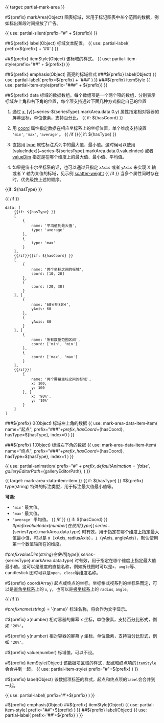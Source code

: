 {{ target: partial-mark-area }}

#${prefix} markArea(Object)
图表标域，常用于标记图表中某个范围的数据，例如标出某段时间投放了广告。

{{ use: partial-silent(prefix="#" + ${prefix}) }}

##${prefix} label(Object)
标域文本配置。
{{ use: partial-label(
    prefix=${prefix} + '##'
) }}

##${prefix} itemStyle(Object)
该标域的样式。
{{ use: partial-item-style(prefix="##" + ${prefix}) }}

##${prefix} emphasis(Object)
高亮的标域样式
###${prefix} label(Object)
{{ use: partial-label(
    prefix=${prefix} + '###'
) }}
###${prefix} itemStyle
{{ use: partial-item-style(prefix="###" + ${prefix}) }}


##${prefix} data
标域的数据数组。每个数组项是一个两个项的数组，分别表示标域左上角和右下角的位置，每个项支持通过下面几种方式指定自己的位置

1. 通过 [x](~series-${seriesType}.markArea.data.0.x), [y](~series-${seriesType}.markArea.data.0.y) 属性指定相对容器的屏幕坐标，单位像素，支持百分比。
{{ if: ${hasCoord} }}
2. 用 [coord](~series-${seriesType}.markArea.data.0.coord) 属性指定数据在相应坐标系上的坐标位置，单个维度支持设置 `'min'`, `'max'`, `'average'`。
{{ /if }}{{ if: ${hasType} }}
3. 直接用 [type](~series-${seriesType}.markArea.data.0.type) 属性标注系列中的最大值，最小值。这时候可以使用 [valueIndex](~series-${seriesType}.markArea.data.0.valueIndex) 或者 [valueDim](~series-${seriesType}.markPoint.data.0.valueDim) 指定是在哪个维度上的最大值、最小值、平均值。

4. 如果是笛卡尔坐标系的话，也可以通过只指定 `xAxis` 或者 `yAxis` 来实现 X 轴或者 Y 轴为某值的标域，见示例 [scatter-weight](${galleryEditorPath}scatter-weight)
{{ /if }}
当多个属性同时存在时，优先级按上述的顺序。

{{if: ${hasType} }}

{{ /if }}
```
data: [
    {{if: ${hasType} }}
    [
        {
            name: '平均值到最大值',
            type: 'average'
        },
        {
            type: 'max'
        }
    ],
    {{/if}}{{if: ${hasCoord} }}
    [
        {
            name: '两个坐标之间的标域',
            coord: [10, 20]
        },
        {
            coord: [20, 30]
        }
    ], [
        {
            name: '60分到80分',
            yAxis: 60
        },
        {
            yAxis: 80
        }
    ], [
        {
            name: '所有数据范围区间',
            coord: ['min', 'min']
        },
        {
            coord: ['max', 'max']
        }
    ],
    {{/if}}[
        {
            name: '两个屏幕坐标之间的标域',
            x: 100,
            y: 100
        }, {
            x: '90%',
            y: '10%'
        }
    ]
]
```

###${prefix} 0(Object)
标域左上角的数据
{{ use: mark-area-data-item-item(
    name="起点",
    prefix="###"+${prefix},
    hasCoord=${hasCoord},
    hasType=${hasType},
    index=0
) }}

###${prefix} 1(Object)
标域右下角的数据
{{ use: mark-area-data-item-item(
    name="终点",
    prefix="###"+${prefix},
    hasCoord=${hasCoord},
    hasType=${hasType},
    index=1
) }}

{{ use: partial-animation(
    prefix="#" + ${prefix},
    defaultAnimation='false',
    galleryEditorPath=${galleryEditorPath},
) }}


{{ target: mark-area-data-item-item }}
{{ if: ${hasType} }}
#${prefix} type(string)
特殊的标注类型，用于标注最大值最小值等。

**可选:**
+ `'min'` 最大值。
+ `'max'` 最大值。
+ `'average'` 平均值。
{{ /if }}
{{ if: ${hasCoord} }}
#${prefix} valueIndex(number)
在使用 [type](~series-${seriesType}.markArea.data.type) 时有效，用于指定在哪个维度上指定最大值最小值，可以是 `0`（xAxis, radiusAxis），`1`（yAxis, angleAxis），默认使用第一个数值轴所在的维度。

#${prefix} valueDim(string)
在使用 [type](~series-${seriesType}.markArea.data.type) 时有效，用于指定在哪个维度上指定最大值最小值。这可以是维度的直接名称，例如折线图时可以是`x`、`angle`等、candlestick 图时可以是`open`、`close`等维度名称。

#${prefix} coord(Array)
起点或终点的坐标。坐标格式视系列的坐标系而定，可以是[直角坐标系](~grid)上的 `x`, `y`，也可以是[极坐标系](~polar)上的 `radius`, `angle`。

{{ /if }}

#${prefix} name(string) = '${name}'
标注名称，将会作为文字显示。

#${prefix} x(number)
相对容器的屏幕 x 坐标，单位像素，支持百分比形式，例如 `'20%'`。

#${prefix} y(number)
相对容器的屏幕 y 坐标，单位像素，支持百分比形式，例如 `'20%'`。

#${prefix} value(number)
标域值，可以不设。

#${prefix} itemStyle(Object)
该数据项区域的样式，起点和终点项的`itemStyle`会合并到一起。
{{ use: partial-item-style(
    prefix="#"+${prefix}
) }}

#${prefix} label(Object)
该数据项标签的样式，起点和终点项的`label`会合并到一起。

{{ use: partial-label(
    prefix='#'+${prefix}
) }}

#${prefix} emphasis(Object)
##${prefix} itemStyle(Object)
{{ use: partial-item-style(
    prefix="##"+${prefix}
) }}
##${prefix} label(Object)
{{ use: partial-label(
    prefix='##'+${prefix}
) }}
